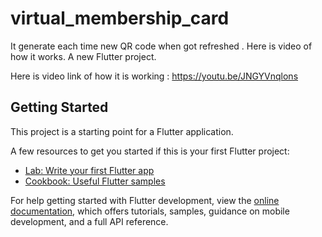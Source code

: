 # virtual_membership_card
It generate each time new QR code when got refreshed . Here is video of how it works.
A new Flutter project.

Here is video link of how it is working :  https://youtu.be/JNGYVnqlons

## Getting Started

This project is a starting point for a Flutter application.

A few resources to get you started if this is your first Flutter project:

- [Lab: Write your first Flutter app](https://docs.flutter.dev/get-started/codelab)
- [Cookbook: Useful Flutter samples](https://docs.flutter.dev/cookbook)

For help getting started with Flutter development, view the
[online documentation](https://docs.flutter.dev/), which offers tutorials,
samples, guidance on mobile development, and a full API reference.
